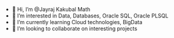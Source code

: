 - 👋 Hi, I’m @Jayraj Kakubal Math
- 👀 I’m interested in Data, Databases, Oracle SQL, Oracle PLSQL
- 🌱 I’m currently learning Cloud technologies, BigData
- 💞️ I’m looking to collaborate on interesting projects

<!---
JayrajKM/JayrajKM is a ✨ special ✨ repository because its `README.md` (this file) appears on your GitHub profile.
You can click the Preview link to take a look at your changes.
--->

